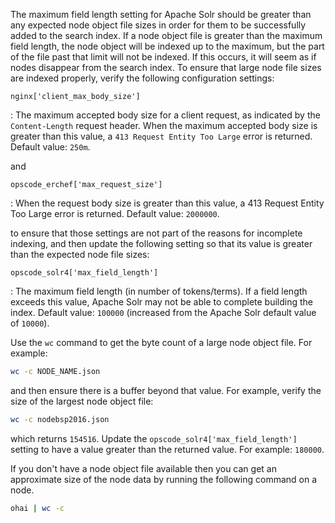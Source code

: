 The maximum field length setting for Apache Solr should be greater than
any expected node object file sizes in order for them to be successfully
added to the search index. If a node object file is greater than the
maximum field length, the node object will be indexed up to the maximum,
but the part of the file past that limit will not be indexed. If this
occurs, it will seem as if nodes disappear from the search index. To
ensure that large node file sizes are indexed properly, verify the
following configuration settings:

`nginx['client_max_body_size']`

:   The maximum accepted body size for a client request, as indicated by
    the `Content-Length` request header. When the maximum accepted body
    size is greater than this value, a `413 Request Entity Too Large`
    error is returned. Default value: `250m`.

and

`opscode_erchef['max_request_size']`

:   When the request body size is greater than this value, a 413 Request
    Entity Too Large error is returned. Default value: `2000000`.

to ensure that those settings are not part of the reasons for incomplete
indexing, and then update the following setting so that its value is
greater than the expected node file sizes:

`opscode_solr4['max_field_length']`

:   The maximum field length (in number of tokens/terms). If a field
    length exceeds this value, Apache Solr may not be able to complete
    building the index. Default value: `100000` (increased from the
    Apache Solr default value of `10000`).

Use the `wc` command to get the byte count of a large node object file.
For example:

``` bash
wc -c NODE_NAME.json
```

and then ensure there is a buffer beyond that value. For example, verify
the size of the largest node object file:

``` bash
wc -c nodebsp2016.json
```

which returns `154516`. Update the `opscode_solr4['max_field_length']`
setting to have a value greater than the returned value. For example:
`180000`.

If you don't have a node object file available then you can get an
approximate size of the node data by running the following command on a
node.

``` bash
ohai | wc -c
```